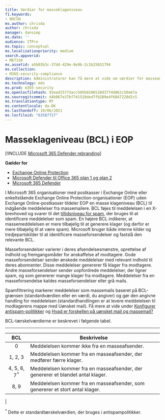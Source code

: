 ```yaml
---
title: Værdier for masseklageniveau
f1.keywords:
- NOCSH
ms.author: chrisda
author: chrisda
manager: dansimp
ms.date: ''
audience: ITPro
ms.topic: conceptual
ms.localizationpriority: medium
search.appverid:
- MET150
ms.assetid: a5b03b3c-37dd-429e-8e9b-2c1b25031794
ms.collection:
- M365-security-compliance
description: Administratorer kan få mere at vide om værdier for masseannulleringsniveau (BCL), der bruges i Exchange Online Protection (EOP).
ms.technology: mdo
ms.prod: m365-security
ms.openlocfilehash: 93eed15773acc505b0106510d3774d862c50e67a
ms.sourcegitcommit: d4b867e37bf741528ded7fb289e4f6847228d2c5
ms.translationtype: MT
ms.contentlocale: da-DK
ms.lasthandoff: 10/06/2021
ms.locfileid: "63587717"
---
```

# <a name="bulk-complaint-level-bcl-in-eop"></a>Masseklageniveau (BCL) i EOP

[!INCLUDE [Microsoft 365 Defender rebranding](../includes/microsoft-defender-for-office.md)]

**Gælder for**
- [Exchange Online Protection](exchange-online-protection-overview.md)
- [Microsoft Defender til Office 365 plan 1 og plan 2](defender-for-office-365.md)
- [Microsoft 365 Defender](../defender/microsoft-365-defender.md)

I Microsoft 365 organisationer med postkasser i Exchange Online eller enkeltstående Exchange Online Protection-organisationer (EOP) uden Exchange Online-postkasser tildeler EOP en masse klageniveau (BCL) til indgående meddelelser fra massemailere. BCL føjes til meddelelsen i en X-brevhoved og svarer til det [tillidsniveau for spam,](spam-confidence-levels.md) der bruges til at identificere meddelelser som spam. En højere BCL indikerer, at massemeddelelsen er mere tilbøjelig til at generere klager (og derfor er mere tilbøjelig til at være spam). Microsoft bruger både interne kilder og tredjepartskilder til at identificere masseforsendelser og fastslå den relevante BCL.

Masseforsendelser varierer i deres afsendelsesmønstre, oprettelse af indhold og fremgangsmåder for anskaffelse af modtagere. Gode masseforsendelser sender ønskede meddelelser med relevant indhold til deres abonnenter. Disse meddelelser genererer få klager fra modtagere. Andre masseforsendelser sender uopfordrede meddelelser, der ligner spam, og som genererer mange klager fra modtagere. Meddelelser fra en masseforsendelse kaldes masseforsendelser eller grå mails.

 Spamfiltrering markerer meddelelser  som massemails baseret på BCL-grænsen (standardværdien eller en værdi, du angiver) og gør den angivne handling for meddelelsen (standardhandlingen er at levere meddelelsen til modtagerens mappe med Uønsket mail). Få mere at vide under [Konfigurer antispam-politikker](configure-your-spam-filter-policies.md) og [Hvad er forskellen på uønsket mail og massemail?](what-s-the-difference-between-junk-email-and-bulk-email.md)

BCL-tærskelværdierne er beskrevet i følgende tabel.

****

|BCL|Beskrivelse|
|:---:|---|
|0|Meddelelsen kommer ikke fra en masseafsender.|
|1, 2, 3|Meddelelsen kommer fra en masseafsender, der medfører færre klager.|
|4, 5, 6, 7<sup>\*</sup>|Meddelelsen kommer fra en masseafsender, der genererer et blandet antal klager.|
|8, 9|Meddelelsen kommer fra en masseafsender, som genererer et stort antal klager.|
|

<sup>\*</sup> Dette er standardtærskelværdien, der bruges i antispampolitikker.
